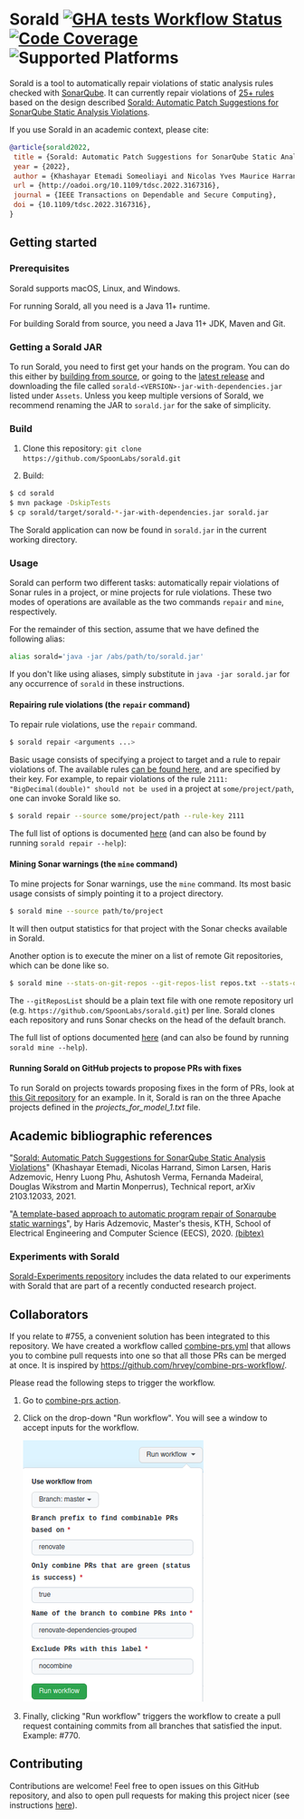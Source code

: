 # Sorald [![GHA tests Workflow Status](https://github.com/SpoonLabs/sorald/actions/workflows/tests.yml/badge.svg)](https://github.com/SpoonLabs/sorald/actions/workflows/tests.yml) [![Code Coverage](https://codecov.io/gh/SpoonLabs/sorald/branch/master/graph/badge.svg)](https://codecov.io/gh/SpoonLabs/sorald) ![Supported Platforms](https://img.shields.io/badge/platforms-Linux%2C%20macOS%2C%20Windows-blue.svg)
Sorald is a tool to automatically repair violations of static analysis rules checked with [SonarQube](https://rules.sonarsource.com).
It can currently repair violations of [25+ rules](/docs/HANDLED_RULES.md) based on the design described [Sorald: Automatic Patch Suggestions for SonarQube Static Analysis Violations](http://arxiv.org/pdf/2103.12033).

If you use Sorald in an academic context, please cite:

```bibtex
@article{sorald2022,
 title = {Sorald: Automatic Patch Suggestions for SonarQube Static Analysis Violations},
 year = {2022},
 author = {Khashayar Etemadi Someoliayi and Nicolas Yves Maurice Harrand and Simon Larsen and Haris Adzemovic and Henry Luong Phu and Ashutosh Verma and Fernanda Madeiral and Douglas Wikstrom and Martin Monperrus},
 url = {http://oadoi.org/10.1109/tdsc.2022.3167316},
 journal = {IEEE Transactions on Dependable and Secure Computing},
 doi = {10.1109/tdsc.2022.3167316},
}
```

## Getting started

### Prerequisites 

Sorald supports macOS, Linux, and Windows.

For running Sorald, all you need is a Java 11+ runtime.

For building Sorald from source, you need a Java 11+ JDK, Maven and Git.

### Getting a Sorald JAR

To run Sorald, you need to first get your hands on the program. You can do this
either by [building from source](#build), or going to the [latest
release](https://github.com/spoonlabs/sorald/releases/latest) and
downloading the file called `sorald-<VERSION>-jar-with-dependencies.jar` listed
under `Assets`. Unless you keep multiple versions of Sorald, we recommend
renaming the JAR to `sorald.jar` for the sake of simplicity.

### Build

1. Clone this repository: `git clone https://github.com/SpoonLabs/sorald.git`

2. Build:

 ```bash
$ cd sorald
$ mvn package -DskipTests
$ cp sorald/target/sorald-*-jar-with-dependencies.jar sorald.jar
 ```

The Sorald application can now be found in `sorald.jar` in the current working
directory.

### Usage

Sorald can perform two different tasks: automatically repair violations of Sonar rules in a
project, or mine projects for rule violations. These two modes of operations
are available as the two commands `repair` and `mine`, respectively.

For the remainder of this section, assume that we have defined the following
alias:

```bash
alias sorald='java -jar /abs/path/to/sorald.jar'
```

If you don't like using aliases, simply substitute in `java -jar sorald.jar`
for any occurrence of `sorald` in these instructions.

#### Repairing rule violations (the `repair` command)

To repair rule violations, use the `repair` command.

```bash
$ sorald repair <arguments ...>
```

Basic usage consists of specifying a project to target and a rule to repair
violations of. The available rules [can be found here](docs/HANDLED_RULES.md),
and are specified by their key. For example, to repair violations of the rule
`2111: "BigDecimal(double)" should not be used` in a project at
`some/project/path`, one can invoke Sorald like so.

```bash
$ sorald repair --source some/project/path --rule-key 2111
```

The full list of options is documented [here](/docs/usage/repair.adoc)
(and can also be found by running `sorald repair --help`):

#### Mining Sonar warnings (the `mine` command)

To mine projects for Sonar warnings, use the `mine` command. Its most basic
usage consists of simply pointing it to a project directory.

```bash
$ sorald mine --source path/to/project
```

It will then output statistics for that project with the Sonar checks available
in Sorald.

Another option is to execute the miner on a list of remote Git repositories,
which can be done like so.

```bash
$ sorald mine --stats-on-git-repos --git-repos-list repos.txt --stats-output-file output.txt --temp-dir /tmp
```

The `--gitReposList` should be a plain text file with one remote repository url
(e.g. `https://github.com/SpoonLabs/sorald.git`) per line. Sorald clones each
repository and runs Sonar checks on the head of the default branch.

The full list of options documented [here](/docs/usage/mine.adoc)
(and can also be found by running `sorald mine --help`).

#### Running Sorald on GitHub projects to propose PRs with fixes

To run Sorald on projects towards proposing fixes in the form of PRs, look at [this Git repository](https://github.com/HarisAdzemovic/SQ-Repair-CI-Integration) for an example. In it, Sorald is ran on the three Apache projects defined in the *projects_for_model_1.txt* file.
 
## Academic bibliographic references

"[Sorald: Automatic Patch Suggestions for SonarQube Static Analysis Violations](http://arxiv.org/pdf/2103.12033)" (Khashayar Etemadi, Nicolas Harrand, Simon Larsen, Haris Adzemovic, Henry Luong Phu, Ashutosh Verma, Fernanda Madeiral, Douglas Wikstrom and Martin Monperrus), Technical report, arXiv 2103.12033, 2021. 

"[A template-based approach to automatic program repair of Sonarqube static warnings](http://kth.diva-portal.org/smash/get/diva2:1433710/FULLTEXT01.pdf)", by Haris Adzemovic, Master's thesis, KTH, School of Electrical Engineering and Computer Science (EECS), 2020. [(bibtex)](http://www.diva-portal.org/smash/references?referenceFormat=BIBTEX&pids=[diva2:1433710]&fileName=export.txt)

### Experiments with Sorald
[Sorald-Experiments repository](https://github.com/khaes-kth/Sorald-experiments) includes the data related to our experiments with Sorald that are part of a recently conducted research project.

## Collaborators

If you relate to #755, a convenient solution has been integrated to this repository.
We have created a workflow called [combine-prs.yml](.github/workflows/combine-prs.yml)
that allows you to combine pull requests into one so that all those PRs can be merged
at once. It is inspired by https://github.com/hrvey/combine-prs-workflow/.

Please read the following steps to trigger the workflow.
1. Go to [combine-prs action](https://github.com/SpoonLabs/sorald/actions/workflows/combine-prs.yml).
2. Click on the drop-down "Run workflow". You will see a window to accept inputs for the workflow.

   ![combine-prs-input](readme_assets/combine-prs-input.png)
3. Finally, clicking "Run workflow" triggers the workflow to create a pull request containing commits from all
   branches that satisfied the input. Example: #770.

## Contributing

Contributions are welcome! Feel free to open issues on this GitHub repository, and also to open pull requests for making this project nicer (see instructions [here](/docs/CONTRIBUTING.md)).
